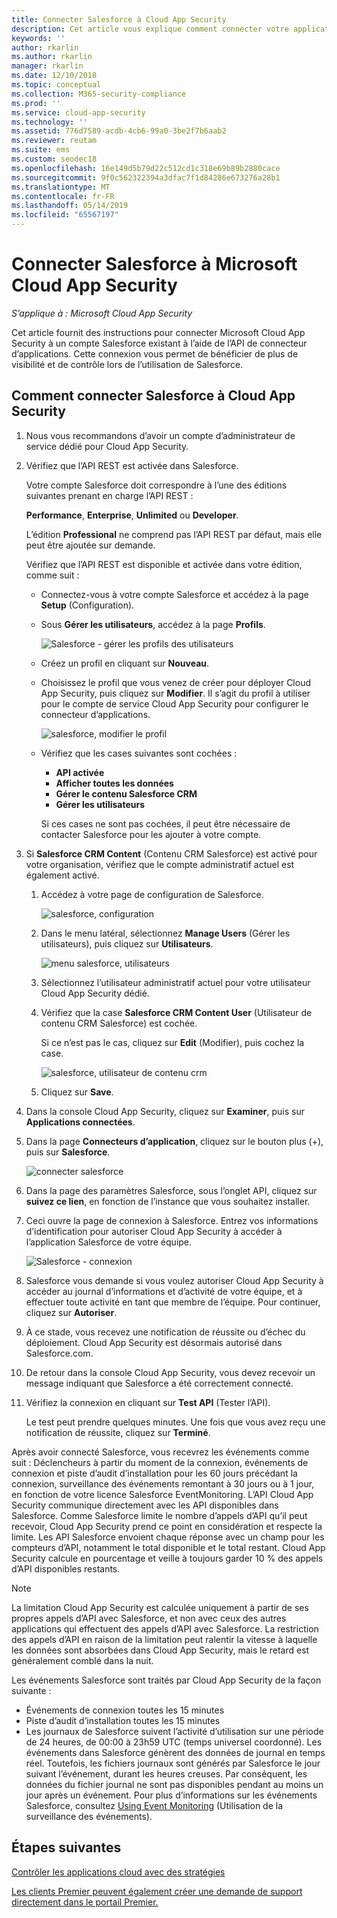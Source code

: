 ```yaml
---
title: Connecter Salesforce à Cloud App Security
description: Cet article vous explique comment connecter votre application Salesforce à Cloud App Security à l’aide du connecteur d’API, afin de bénéficier de plus de contrôle et de visibilité lors de l’utilisation.
keywords: ''
author: rkarlin
ms.author: rkarlin
manager: rkarlin
ms.date: 12/10/2018
ms.topic: conceptual
ms.collection: M365-security-compliance
ms.prod: ''
ms.service: cloud-app-security
ms.technology: ''
ms.assetid: 776d7589-acdb-4cb6-99a0-3be2f7b6aab2
ms.reviewer: reutam
ms.suite: ems
ms.custom: seodec18
ms.openlocfilehash: 16e149d5b79d22c512cd1c318e69b89b2880cace
ms.sourcegitcommit: 9f0c562322394a3dfac7f1d84286e673276a28b1
ms.translationtype: MT
ms.contentlocale: fr-FR
ms.lasthandoff: 05/14/2019
ms.locfileid: "65567197"
---
```

# <a name="connect-salesforce-to-microsoft-cloud-app-security"></a>Connecter Salesforce à Microsoft Cloud App Security

*S’applique à : Microsoft Cloud App Security*

Cet article fournit des instructions pour connecter Microsoft Cloud App Security à un compte Salesforce existant à l’aide de l’API de connecteur d’applications. Cette connexion vous permet de bénéficier de plus de visibilité et de contrôle lors de l’utilisation de Salesforce. 
  
## <a name="how-to-connect-salesforce-to-cloud-app-security"></a>Comment connecter Salesforce à Cloud App Security  
  
1.  Nous vous recommandons d’avoir un compte d’administrateur de service dédié pour Cloud App Security.  
  
2.  Vérifiez que l’API REST est activée dans Salesforce.  
  
     Votre compte Salesforce doit correspondre à l’une des éditions suivantes prenant en charge l’API REST :  
  
     **Performance**, **Enterprise**, **Unlimited** ou **Developer**.  
  
     L’édition **Professional** ne comprend pas l’API REST par défaut, mais elle peut être ajoutée sur demande.  
  
     Vérifiez que l’API REST est disponible et activée dans votre édition, comme suit :  
  
    -   Connectez-vous à votre compte Salesforce et accédez à la page **Setup** (Configuration).  
  
    -   Sous **Gérer les utilisateurs**, accédez à la page **Profils**.  
  
         ![Salesforce - gérer les profils des utilisateurs](./media/salesforce-manageusers-profiles.png "Salesforce - gérer les profils des utilisateurs")  
  
    -   Créez un profil en cliquant sur **Nouveau**. 
    - Choisissez le profil que vous venez de créer pour déployer Cloud App Security, puis cliquez sur **Modifier**.  Il s’agit du profil à utiliser pour le compte de service Cloud App Security pour configurer le connecteur d’applications.  
  
         ![salesforce, modifier le profil](./media/salesforce-edit-profile.png "salesforce, modifier le profil")  
  
    -   Vérifiez que les cases suivantes sont cochées :   
        - **API activée**
        - **Afficher toutes les données** 
        - **Gérer le contenu Salesforce CRM**
        - **Gérer les utilisateurs**
        
        Si ces cases ne sont pas cochées, il peut être nécessaire de contacter Salesforce pour les ajouter à votre compte.  
             
3.  Si **Salesforce CRM Content** (Contenu CRM Salesforce) est activé pour votre organisation, vérifiez que le compte administratif actuel est également activé.  
  
    1.  Accédez à votre page de configuration de Salesforce.  
  
         ![salesforce, configuration](./media/salesforce-setup.png "salesforce, configuration")  
  
    2.  Dans le menu latéral, sélectionnez **Manage Users** (Gérer les utilisateurs), puis cliquez sur **Utilisateurs**.  
  
         ![menu salesforce, utilisateurs](./media/salesforce-menu-users.png "menu salesforce, utilisateurs")  
  
    3.  Sélectionnez l’utilisateur administratif actuel pour votre utilisateur Cloud App Security dédié.  
  
    4.  Vérifiez que la case **Salesforce CRM Content User** (Utilisateur de contenu CRM Salesforce) est cochée.  
  
         Si ce n’est pas le cas, cliquez sur **Edit** (Modifier), puis cochez la case.  
  
         ![salesforce, utilisateur de contenu crm](./media/salesforce-crm-content-user.png "salesforce, utilisateur de contenu crm")  
  
    5.  Cliquez sur **Save**.  
  
4.  Dans la console Cloud App Security, cliquez sur **Examiner**, puis sur **Applications connectées**.  
  
5.  Dans la page **Connecteurs d’application**, cliquez sur le bouton plus (+), puis sur **Salesforce**.  
  
     ![connecter salesforce](./media/connect-salesforce.png "connecter salesforce")  
  
6.  Dans la page des paramètres Salesforce, sous l’onglet API, cliquez sur **suivez ce lien**, en fonction de l’instance que vous souhaitez installer.  
  
7.  Ceci ouvre la page de connexion à Salesforce. Entrez vos informations d’identification pour autoriser Cloud App Security à accéder à l’application Salesforce de votre équipe.  
  
     ![Salesforce - connexion](./media/salesforce-logon.png "Salesforce - connexion")  
  
8.  Salesforce vous demande si vous voulez autoriser Cloud App Security à accéder au journal d’informations et d’activité de votre équipe, et à effectuer toute activité en tant que membre de l’équipe. Pour continuer, cliquez sur **Autoriser**.  
  
9. À ce stade, vous recevez une notification de réussite ou d’échec du déploiement. Cloud App Security est désormais autorisé dans Salesforce.com.  
  
10. De retour dans la console Cloud App Security, vous devez recevoir un message indiquant que Salesforce a été correctement connecté.  
  
11. Vérifiez la connexion en cliquant sur **Test API** (Tester l’API).  
  
     Le test peut prendre quelques minutes. Une fois que vous avez reçu une notification de réussite, cliquez sur **Terminé**.  
  
  
Après avoir connecté Salesforce, vous recevrez les événements comme suit : Déclencheurs à partir du moment de la connexion, événements de connexion et piste d’audit d’installation pour les 60 jours précédant la connexion, surveillance des événements remontant à 30 jours ou à 1 jour, en fonction de votre licence Salesforce EventMonitoring. L’API Cloud App Security communique directement avec les API disponibles dans Salesforce. Comme Salesforce limite le nombre d’appels d’API qu’il peut recevoir, Cloud App Security prend ce point en considération et respecte la limite. Les API Salesforce envoient chaque réponse avec un champ pour les compteurs d’API, notamment le total disponible et le total restant. Cloud App Security calcule en pourcentage et veille à toujours garder 10 % des appels d’API disponibles restants. 

> [!NOTE]
> La limitation Cloud App Security est calculée uniquement à partir de ses propres appels d’API avec Salesforce, et non avec ceux des autres applications qui effectuent des appels d’API avec Salesforce.
> La restriction des appels d’API en raison de la limitation peut ralentir la vitesse à laquelle les données sont absorbées dans Cloud App Security, mais le retard est généralement comblé dans la nuit.


Les événements Salesforce sont traités par Cloud App Security de la façon suivante : 
  
- Événements de connexion toutes les 15 minutes
- Piste d’audit d’installation toutes les 15 minutes
- Les journaux de Salesforce suivent l’activité d’utilisation sur une période de 24 heures, de 00:00 à 23h59 UTC (temps universel coordonné). Les événements dans Salesforce génèrent des données de journal en temps réel. Toutefois, les fichiers journaux sont générés par Salesforce le jour suivant l’événement, durant les heures creuses. Par conséquent, les données du fichier journal ne sont pas disponibles pendant au moins un jour après un événement. Pour plus d’informations sur les événements Salesforce, consultez [Using Event Monitoring](https://developer.salesforce.com/docs/atlas.en-us.api_rest.meta/api_rest/using_resources_event_log_files.htm) (Utilisation de la surveillance des événements).


## <a name="next-steps"></a>Étapes suivantes  
[Contrôler les applications cloud avec des stratégies](control-cloud-apps-with-policies.md)   

[Les clients Premier peuvent également créer une demande de support directement dans le portail Premier.](https://premier.microsoft.com/)  
  
  
